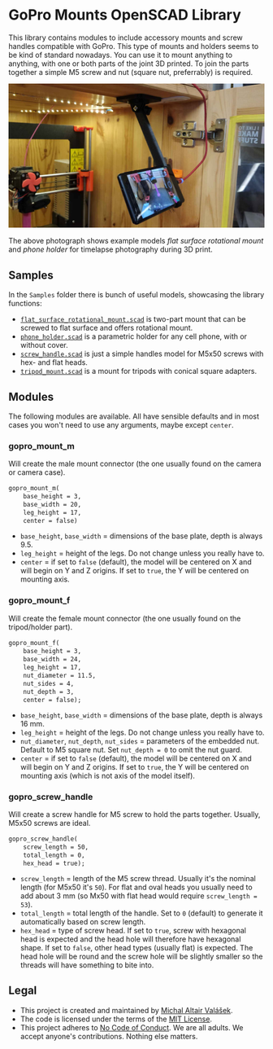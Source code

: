 # GoPro Mounts OpenSCAD Library

This library contains modules to include accessory mounts and screw handles compatible with GoPro. This type of mounts and holders seems to be kind of standard nowadays. You can use it to mount anything to anything, with one or both parts of the joint 3D printed. To join the parts together a simple M5 screw and nut (square nut, preferrably) is required.

![](Samples/flat_surface_rotational_mount.jpg)

The above photograph shows example models _flat surface rotational mount_ and _phone holder_ for timelapse photography during 3D print.

## Samples

In the `Samples` folder there is bunch of useful models, showcasing the library functions:

* [`flat_surface_rotational_mount.scad`](Samples/flat_surface_rotational_mount.scad) is two-part mount that can be screwed to flat surface and offers rotational mount.
* [`phone_holder.scad`](Samples/phone_holder.scad) is a parametric holder for any cell phone, with or without cover.
* [`screw_handle.scad`](Samples/screw_handle.scad) is just a simple handles model for M5x50 screws with hex- and flat heads.
* [`tripod_mount.scad`](Samples/tripod_mount.scad) is a mount for tripods with conical square adapters.

## Modules

The following modules are available. All have sensible defaults and in most cases you won't need to use any arguments, maybe except `center`.

### gopro_mount_m

Will create the male mount connector (the one usually found on the camera or camera case).

    gopro_mount_m(
        base_height = 3, 
        base_width = 20, 
        leg_height = 17, 
        center = false)

* `base_height`, `base_width` = dimensions of the base plate, depth is always 9.5.
* `leg_height` = height of the legs. Do not change unless you really have to.
* `center` = if set to `false` (default), the model will be centered on X and will begin on Y and Z origins. If set to `true`, the Y will be centered on mounting axis.

### gopro_mount_f

Will create the female mount connector (the one usually found on the tripod/holder part).

    gopro_mount_f(
        base_height = 3, 
        base_width = 24, 
        leg_height = 17, 
        nut_diameter = 11.5, 
        nut_sides = 4, 
        nut_depth = 3, 
        center = false);

* `base_height`, `base_width` = dimensions of the base plate, depth is always 16 mm.
* `leg_height` = height of the legs. Do not change unless you really have to.
* `nut_diameter`, `nut_depth`, `nut_sides` = parameters of the embedded nut. Default to M5 square nut. Set `nut_depth = 0` to omit the nut guard.
* `center` = if set to `false` (default), the model will be centered on X and will begin on Y and Z origins. If set to `true`, the Y will be centered on mounting axis (which is not axis of the model itself).

### gopro_screw_handle

Will create a screw handle for M5 screw to hold the parts together. Usually, M5x50 screws are ideal.

    gopro_screw_handle(
        screw_length = 50,
        total_length = 0, 
        hex_head = true);

* `screw_length` = length of the M5 screw thread. Usually it's the nominal length (for M5x50 it's `50`). For flat and oval heads you usually need to add about 3 mm (so Mx50 with flat head would require `screw_length = 53`).
* `total_length` = total length of the handle. Set to `0` (default) to generate it automatically based on screw length.
* `hex_head` = type of screw head. If set to `true`, screw with hexagonal head is expected and the head hole will therefore have hexagonal shape. If set to `false`, other head types (usually flat) is expected. The head hole will be round and the screw hole will be slightly smaller so the threads will have something to bite into.

## Legal

* This project is created and maintained by [Michal Altair Valášek](https://www.rider.cz/).
* The code is licensed under the terms of the [MIT License](LICENSE).
* This project adheres to [No Code of Conduct](CODE_OF_CONDUCT.md). We are all adults. We accept anyone's contributions. Nothing else matters.